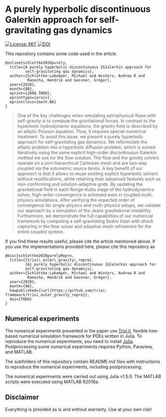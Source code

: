 # A purely hyperbolic discontinuous Galerkin approach for self-gravitating gas dynamics

[![License: MIT](https://img.shields.io/badge/License-MIT-success.svg)](https://opensource.org/licenses/MIT)
[![DOI](https://zenodo.org/badge/DOI/TODO.svg)](https://doi.org/TODO)

This repository contains some code used in the article
```
@online{schlottke2020purely,
  title={A purely hyperbolic discontinuous {G}alerkin approach for
         self-gravitating gas dynamics},
  author={Schlottke-Lakemper, Michael and Winters, Andrew R and
          Ranocha, Hendrik and Gassner, Gregor},
  year={2020},
  month={08},
  eprint={2008.TODO},
  eprinttype={arxiv},
  eprintclass={math.NA}
}
```

> One of the key challenges when simulating astrophysical flows with self-gravity is to compute the
gravitational forces. In contrast to the hyperbolic hydrodynamic equations, the gravity field is
described by an elliptic Poisson equation. Thus, it requires special numerical treatment. To avoid
this issue, we present a purely hyperbolic approach for self-gravitating gas dynamics. We
reformulate the elliptic problem into a hyperbolic diffusion problem, which is solved iteratively
using the same explicit high-order discontinuous Galerkin method we use for the flow solution. The
flow and the gravity solvers operate on a joint hierarchical Cartesian mesh and are two-way coupled
via the volumetric source terms. A key benefit of our approach is that it allows to reuse existing
explicit hyperbolic solvers without modifications, while retaining their advanced features such as
non-conforming and solution-adaptive grids. By updating the gravitational field in each Runge-Kutta
stage of the hydrodynamics solver, high-order convergence is achieved even in coupled multi-physics
simulations. After verifying the expected order of convergence for single-physics and multi-physics
setups, we validate our approach by a simulation of the Jeans gravitational instability.
Furthermore, we demonstrate the full capabilities of our numerical framework by computing a
self-gravitating Sedov blast with shock capturing in the flow solver and adaptive mesh refinement
for the entire coupled system.


If you find these results useful, please cite the article mentioned above. If you
use the implementations provided here, please cite this repository as
```
@misc{schlottke2020purelyRepro,
  title={{trixi\_euler\_gravity\_repro}.
         {A} purely hyperbolic discontinuous {G}alerkin approach for
         self-gravitating gas dynamics},
  author={Schlottke-Lakemper, Michael and Winters, Andrew R and
          Ranocha, Hendrik and Gassner, Gregor},
  year={2020},
  month={08},
  howpublished={\url{https://github.com/trixi-framework/trixi_euler_gravity_repro}},
  doi={TODO}
}
```


## Numerical experiments

The numerical experiments presented in the paper use [Trixi.jl](https://github.com/trixi-framework/Trixi.jl),
flexible tree-based numerical simulation framework for PDEs written in Julia.
To reproduce the numerical experiments, you need to install [Julia](https://julialang.org/).
Postprocessing some numerical experiments requires Python, Paraview, and MATLAB.

The subfolders of this repository contain README.md files with instructions to reproduce the numerical
experiments, including postprocessing.

The numerical experiments were carried out using Julia v1.5.0.
The MATLAB scripts were executed using MATLAB R2018a.


## Disclaimer

Everything is provided as is and without warranty. Use at your own risk!
